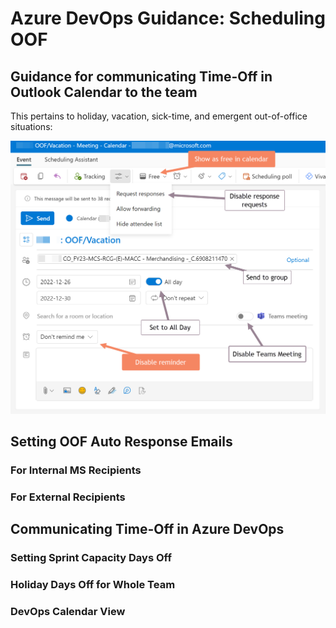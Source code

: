 # Azure DevOps Guidance: Scheduling OOF

## Guidance for communicating Time-Off in Outlook Calendar to the team

This pertains to holiday, vacation, sick-time, and emergent out-of-office situations:

![Out of Facility: OOF](/assets/images/OutOfFacilityComm.png)

## Setting OOF Auto Response Emails

### For Internal MS Recipients

### For External Recipients

## Communicating Time-Off in Azure DevOps

### Setting Sprint Capacity Days Off

### Holiday Days Off for Whole Team

### DevOps Calendar View
